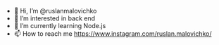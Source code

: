 - 👋 Hi, I’m @ruslanmalovichko
- 👀 I’m interested in back end
- 🌱 I’m currently learning Node.js
- 📫 How to reach me https://www.instagram.com/ruslan.malovichko/

<!---
ruslanmalovichko/ruslanmalovichko is a ✨ special ✨ repository because its `README.md` (this file) appears on your GitHub profile.
You can click the Preview link to take a look at your changes.
--->
